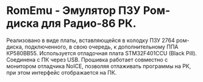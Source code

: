 # RomEmu - Эмулятор ПЗУ Ром-диска для Радио-86 РК.

Реализовано в виде платы, вставляющейся в колодку ПЗУ 2764 ром-диска, подключенного, в свою очередь, к дополнительному ППА КР580ВВ55.
Используется отладочная плата STM32F401CCU (Black Pill). Соединена с ПК через USB.
Прошивка работает совместно с монитором отладчика NoICE, позволяя отлаживать программы на РК, при этом интерфейс отображается на ПК.
